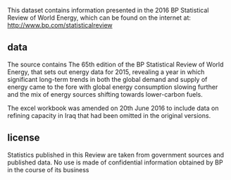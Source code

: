  This dataset contains information presented in the 2016
 BP Statistical Review of World Energy, which can be found on the
 internet at: http://www.bp.com/statisticalreview

## data

The source contains The 65th edition of the BP Statistical Review of World Energy, that sets out energy data
for 2015, revealing a year in which significant long-term trends in both the global demand and
supply of energy came to the fore with global energy consumption slowing further and the mix of
energy sources shifting towards lower-carbon fuels.

The excel workbook was amended on 20th June 2016 to include data on refining capacity in Iraq that
had been omitted in the original versions. 

## license

Statistics published in this Review are taken from government sources and published data.
No use is made of confidential information obtained by BP in the course of its business 
